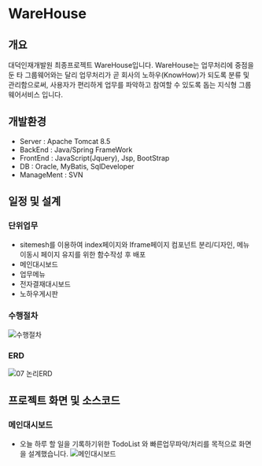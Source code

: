 # WareHouse

## 개요
대덕인재개발원 최종프로젝트 WareHouse입니다.
WareHouse는 업무처리에 중점을 둔 타 그룹웨어와는 달리 업무처리가 곧 회사의 노하우(KnowHow)가 되도록 분류 및 관리함으로써, 사용자가 편리하게 업무를 파악하고 참여할 수 있도록 돕는 지식형 그룹웨어서비스 입니다.

## 개발환경
* Server : Apache Tomcat 8.5
* BackEnd : Java/Spring FrameWork
* FrontEnd : JavaScript(Jquery), Jsp, BootStrap
* DB : Oracle, MyBatis, SqlDeveloper
* ManageMent : SVN

## 일정 및 설계
### 단위업무
* sitemesh를 이용하여 index페이지와 Iframe페이지 컴포넌트 분리/디자인, 메뉴 이동시 페이지 유지를 위한 함수작성 후 배포
* 메인대시보드
* 업무메뉴
* 전자결재대시보드
* 노하우게시판

### 수행절차
![수행절차](https://user-images.githubusercontent.com/64582209/184789661-588e910a-a4ad-44dd-836f-fa9afac3bc15.PNG)

### ERD
![07 논리ERD](https://user-images.githubusercontent.com/64582209/184789727-962a80f3-1b96-47e2-ab87-a83308aafc93.png)

## 프로젝트 화면 및 소스코드
### 메인대시보드
* 오늘 하루 할 일을 기록하기위한 TodoList 와 빠른업무파악/처리를 목적으로 화면을 설계했습니다.
![메인대시보드](https://user-images.githubusercontent.com/64582209/184790547-796560b9-46b1-4217-9763-103245b57d16.JPG)
